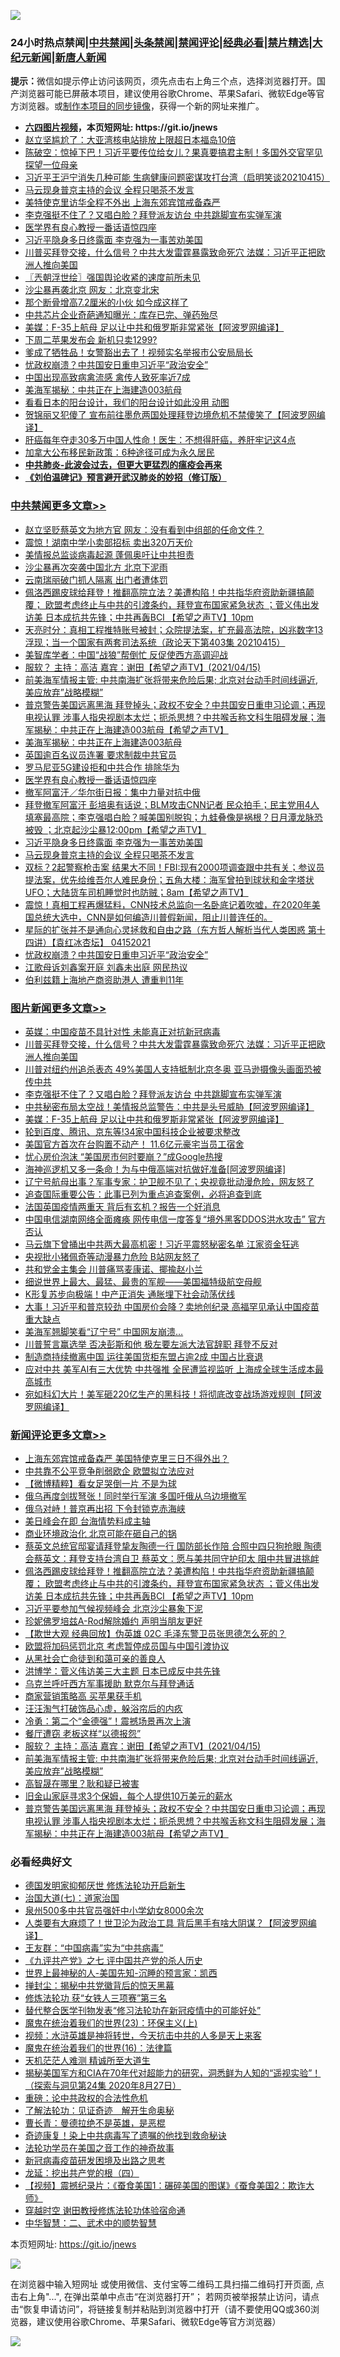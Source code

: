 ![](https://raw.githubusercontent.com/fqnews/bnews/master/64photo/fqnews-qr.jpg)

<div id="tt">
<h3>24小时热点禁闻|<a href="#%E4%B8%AD%E5%85%B1%E7%A6%81%E9%97%BB%E6%9B%B4%E5%A4%9A%E6%96%87%E7%AB%A0">中共禁闻</a>|<a href="#%E5%9B%BE%E7%89%87%E6%96%B0%E9%97%BB%E6%9B%B4%E5%A4%9A%E6%96%87%E7%AB%A0">头条禁闻</a>|<a href="#%E6%96%B0%E9%97%BB%E8%AF%84%E8%AE%BA%E6%9B%B4%E5%A4%9A%E6%96%87%E7%AB%A0">禁闻评论|<a href="#%E5%BF%85%E7%9C%8B%E7%BB%8F%E5%85%B8%E5%A5%BD%E6%96%87">经典必看|<a href="/video.md#%E7%A6%81%E7%89%87%E7%B2%BE%E9%80%89">禁片精选</a>|<a href="https://github.com/fqnews/djy/blob/master/gb/nf1351518.md#1">大纪元新闻</a>|<a href="https://github.com/fqnews/ntdtv/blob/master/gb/prog204.md#1">新唐人新闻</a></h3>
<div><b>提示：</b>微信如提示停止访问该网页，须先点击右上角三个点，选择浏览器打开。国产浏览器可能已屏蔽本项目，建议使用谷歌Chrome、苹果Safari、微软Edge等官方浏览器。或<a href="https://github.com/fqnews/bnews/blob/master/%E5%88%B6%E4%BD%9Cgit%E7%A6%81%E9%97%BB%E9%95%9C%E5%83%8F.md">制作本项目的同步镜像</a>，获得一个新的网址来推广。</div>
<ul>
<li><b><a href="http://d1.bdrive.tk/64.mp4" target="_blank">六四图片视频</a>，本页短网址: https://git.io/jnews</b></li>
<li><a href="/cnnews/20210415/1526880.md">赵立坚尴尬了：大亚湾核电站排放上限超日本福岛10倍</a></li>
<li><a href="/bannedvideo/20210415/1526953.md">陈破空：惊掉下巴！习近平要传位给女儿？果真要搞君主制！多国外交官罕见探望一位母亲</a></li>
<li><a href="/bannedvideo/20210415/1526840.md">习近平王沪宁消失几种可能 生病健康问题密谋攻打台湾（启明笑谈20210415）</a></li>
<li><a href="/cbnews/20210415/1527058.md">马云现身普京主持的会议 全程只喝茶不发言</a></li>
<li><a href="/cbnews/20210415/1526878.md">美特使克里访华全程不外出 上海东郊宾馆戒备森严</a></li>
<li><a href="/topimagenews/20210415/1526952.md">李克强挺不住了？又唱白脸？拜登派友访台 中共跳脚宣布实弹军演</a></li>
<li><a href="/cbnews/20210416/1527159.md">医学界有良心教授一番话语惊四座</a></li>
<li><a href="/cbnews/20210415/1527059.md">习近平隐身多日终露面 李克强为一事苦劝美国</a></li>
<li><a href="/topimagenews/20210416/1527251.md">川普买拜登交接，什么信号？中共大发雷霆暴露致命死穴 法媒：习近平正把欧洲人推向美国</a></li>
<li><a href="/ssgc/20210416/1527155.md">〖兲朝浮世绘〗强国舆论收紧的速度前所未见</a></li>
<li><a href="/cbnews/20210415/1526847.md">沙尘暴再袭北京 网友：北京变北宋</a></li>
<li><a href="/lifebaike/20210415/1526991.md">那个断骨增高7.2厘米的小伙 如今成这样了</a></li>
<li><a href="/finance/20210415/1527060.md">中共芯片企业奇葩通知曝光：库存已完、弹药殆尽</a></li>
<li><a href="/topimagenews/20210415/1526807.md">美媒：F-35上航母 足以让中共和俄罗斯非常紧张【阿波罗网编译】</a></li>
<li><a href="/cnnews/20210415/1527027.md">下周二苹果发布会 新机只卖1299?</a></li>
<li><a href="/comments/20210416/1527162.md">爹成了牺牲品！女警豁出去了！视频实名举报市公安局局长</a></li>
<li><a href="/cbnews/20210415/1526898.md">忧政权崩溃？中共国安日重申习近平“政治安全”</a></li>
<li><a href="/cbnews/20210415/1526543.md">中国出现高致病禽流感 禽传人致死率近7成</a></li>
<li><a href="/cbnews/20210416/1527180.md">美海军揭秘：中共正在上海建造003航母</a></li>
<li><a href="/cnnews/20210416/1527270.md">看看日本的阳台设计，我们的阳台设计如此没用 动图</a></li>
<li><a href="/cnnews/20210415/1526854.md">贺锦丽又犯傻了 宣布前往墨危两国处理拜登边境危机不禁傻笑了【阿波罗网编译】</a></li>
<li><a href="/health/20210416/1527221.md">肝癌每年夺走30多万中国人性命！医生：不想得肝癌，养肝牢记这4点</a></li>
<li><a href="/baitai/20210415/1526750.md">加拿大公布移民新政策：6种途径可成为永久居民</a></li>
<li><b><a href="/comments/20200211/1275071.md" target="_blank">中共肺炎-此波会过去，但更大更猛烈的瘟疫会再来</a></b></li>
<li><b><a href="/comments/20200207/1272816.md" target="_blank">《刘伯温碑记》预言避开武汉肺炎的妙招（修订版）</a></b></li>
</ul>
</div>

<div class="catlist">
<h3><a href="/cbnews/" target="_blank">中共禁闻</a><span><a href="/cbnews/" target="_blank" rel="nofollow">更多文章>></a></span></h3>
<ul>
<li><a href="/cbnews/20210416/1527434.md" target="_blank">赵立坚贬蔡英文为地方官 网友：没有看到中组部的任命文件？</a></li>
<li><a href="/cbnews/20210416/1527418.md" target="_blank">震惊！湖南中学小卖部招标 卖出320万天价</a></li>
<li><a href="/cbnews/20210416/1527389.md" target="_blank">美情报总监谈病毒起源 蓬佩奥吁让中共担责</a></li>
<li><a href="/cbnews/20210416/1527388.md" target="_blank">沙尘暴再次突袭中国北方 北京下泥雨</a></li>
<li><a href="/cbnews/20210416/1527387.md" target="_blank">云南瑞丽破门抓人隔离 出门者遭体罚</a></li>
<li><a href="/comments/20210416/1527366.md" target="_blank">佩洛西踢皮球给拜登！推翻高院立法？美遭构陷！中共指华府资助新疆搞颠覆； 欧盟考虑终止与中共的引渡条约，拜登宣布国家紧急状态 ；菅义伟出发访美 日本成抗共先锋；中共再轰BCI 【希望之声TV】10pm</a></li>
<li><a href="/cbnews/20210416/1527318.md" target="_blank">天亮时分：真相工程推特账号被封；众院提法案，扩充最高法院，凶兆数字13浮现；当一个国家有两套司法系统（政论天下第403集 20210415）</a></li>
<li><a href="/cbnews/20210416/1527304.md" target="_blank">美智库学者：中国“战狼”帮倒忙 反促使西方高调迎战</a></li>
<li><a href="/comments/20210416/1527266.md" target="_blank">服软？  主持：高洁  嘉宾：谢田【希望之声TV】(2021/04/15)</a></li>
<li><a href="/comments/20210416/1527263.md" target="_blank">前美海军情报主管:  中共南海扩张将带来危险后果; 北京对台动手时间线逼近, 美应放弃&#8221;战略模糊&#8221;</a></li>
<li><a href="/comments/20210416/1527252.md" target="_blank">普京警告美国远离黑海 拜登掉头；政权不安全？中共国安日重申习论调；再现电视认罪 涉事人指央视剧本太烂；扼杀思想？中共喉舌称文科生阻碍发展；海军揭秘：中共正在上海建造003航母【希望之声TV】</a></li>
<li><a href="/cbnews/20210416/1527180.md" target="_blank">美海军揭秘：中共正在上海建造003航母</a></li>
<li><a href="/cbnews/20210416/1527161.md" target="_blank">英国逾百名议员连署 要求制裁中共官员</a></li>
<li><a href="/cbnews/20210416/1527160.md" target="_blank">罗马尼亚5G建设拒和中共合作 排除华为</a></li>
<li><a href="/cbnews/20210416/1527159.md" target="_blank">医学界有良心教授一番话语惊四座</a></li>
<li><a href="/cbnews/20210416/1527134.md" target="_blank">撤军阿富汗／华尔街日报：集中力量对抗中俄</a></li>
<li><a href="/comments/20210416/1527096.md" target="_blank">拜登撤军阿富汗 彭培奥有话说；BLM攻击CNN记者 民众拍手；民主党用4人填塞最高院；李克强唱白脸？喊美国别脱钩；九蛙叠像是祸根？日月潭龙脉恐被毁 ；北京起沙尘暴12:00pm【希望之声TV】</a></li>
<li><a href="/cbnews/20210415/1527059.md" target="_blank">习近平隐身多日终露面 李克强为一事苦劝美国</a></li>
<li><a href="/cbnews/20210415/1527058.md" target="_blank">马云现身普京主持的会议 全程只喝茶不发言</a></li>
<li><a href="/comments/20210415/1526978.md" target="_blank">双标？2起警察枪击案 结果大不同！FBI:现有2000项调查跟中共有关；参议员提法案，优先给维吾尔人难民身份；五角大楼：海军曾拍到球状和金字塔状UFO；大陆货车司机睡觉时也防贼；8am【希望之声TV】</a></li>
<li><a href="/comments/20210415/1526930.md" target="_blank">震惊！真相工程再爆猛料，CNN技术总监向一名卧底记着吹嘘，在2020年美国总统大选中，CNN是如何编造川普假新闻，阻止川普连任的。</a></li>
<li><a href="/comments/20210415/1526908.md" target="_blank">星际的扩张并不是通向心灵拯救和自由之路（东方哲人解析当代人类困惑  第十四讲）【袁红冰杏坛】 04152021</a></li>
<li><a href="/cbnews/20210415/1526898.md" target="_blank">忧政权崩溃？中共国安日重申习近平“政治安全”</a></li>
<li><a href="/cbnews/20210415/1526897.md" target="_blank">江歌母诉刘鑫案开庭 刘鑫未出庭 网民热议</a></li>
<li><a href="/cbnews/20210415/1526896.md" target="_blank">伯利兹籍上海地产商资助港人 遭重判11年</a></li>

</ul>
</div>
<div class="catlist">
<h3><a href="/topimagenews/" target="_blank">图片新闻</a><span><a href="/topimagenews/" target="_blank" rel="nofollow">更多文章>></a></span></h3>
<ul>
<li><a href="/topimagenews/20210416/1527386.md" target="_blank">英媒：中国疫苗不具针对性 未能真正对抗新冠病毒</a></li>
<li><a href="/topimagenews/20210416/1527251.md" target="_blank">川普买拜登交接，什么信号？中共大发雷霆暴露致命死穴 法媒：习近平正把欧洲人推向美国</a></li>
<li><a href="/topimagenews/20210416/1527158.md" target="_blank">川普对纽约州追杀表态 49%美国人支持抵制北京冬奥 亚马逊摄像头画面恐被传中共</a></li>
<li><a href="/topimagenews/20210415/1526952.md" target="_blank">李克强挺不住了？又唱白脸？拜登派友访台 中共跳脚宣布实弹军演</a></li>
<li><a href="/topimagenews/20210415/1526825.md" target="_blank">中共秘密布局太空战！美情报总监警告：中共是头号威胁【阿波罗网编译】</a></li>
<li><a href="/topimagenews/20210415/1526807.md" target="_blank">美媒：F-35上航母 足以让中共和俄罗斯非常紧张【阿波罗网编译】</a></li>
<li><a href="/topimagenews/20210415/1526708.md" target="_blank">轮到百度、腾讯、京东等!34家中国科技企业被要求整改</a></li>
<li><a href="/topimagenews/20210415/1526605.md" target="_blank">美国官方首次在台购置不动产！ 11.6亿元豪宅当员工宿舍</a></li>
<li><a href="/topimagenews/20210415/1526369.md" target="_blank">忧心房价泡沫 “美国房市何时要崩？”成Google热搜</a></li>
<li><a href="/topimagenews/20210414/1526047.md" target="_blank">海神巡逻机又多一条命！为与中俄高端对抗做好准备[阿波罗网编译]</a></li>
<li><a href="/topimagenews/20210414/1525949.md" target="_blank">辽宁号航母出事？军事专家：护卫舰不见了；央视竟批动漫危险，网友怒了</a></li>
<li><a href="/topimagenews/20210414/1525833.md" target="_blank">追查国际重要公告：此事已列为重点追查案例，必将追查到底</a></li>
<li><a href="/topimagenews/20210414/1525717.md" target="_blank">法国英国疫情两重天 背后有玄机？报告一个好消息</a></li>
<li><a href="/topimagenews/20210414/1525699.md" target="_blank">中国电信湖南网络全面瘫痪 网传电信一度答复“境外黑客DDOS洪水攻击” 官方否认</a></li>
<li><a href="/topimagenews/20210413/1525276.md" target="_blank">马云旗下曾捅出中共两大最高机密！习近平震怒秘密名单 江家资金狂逃</a></li>
<li><a href="/topimagenews/20210413/1525235.md" target="_blank">央视批小猪佩奇等动漫暴力危险 B站网友怒了</a></li>
<li><a href="/topimagenews/20210413/1525234.md" target="_blank">共和党金主集会 川普痛骂麦康诺、揶揄赵小兰</a></li>
<li><a href="/topimagenews/20210413/1525167.md" target="_blank">细说世界上最大、最猛、最贵的军舰——美国福特级航空母舰</a></li>
<li><a href="/topimagenews/20210413/1524952.md" target="_blank">K形复苏步向极端！中产正消失 通胀埋下社会动荡伏线</a></li>
<li><a href="/topimagenews/20210412/1524731.md" target="_blank">大事！习近平和普京较劲 中国房价会降？卖地创纪录 高福罕见承认中国疫苗重大缺点</a></li>
<li><a href="/topimagenews/20210412/1524357.md" target="_blank">美海军翘脚笑看“辽宁号” 中国网友崩溃…</a></li>
<li><a href="/topimagenews/20210412/1524286.md" target="_blank">川普誓言赢选举 否决彭斯和他 极左要左派大法官辞职 拜登不反对</a></li>
<li><a href="/topimagenews/20210412/1524221.md" target="_blank">制造商持续撤离中国 运往美国货柜东盟占逾2成 中国占比衰退</a></li>
<li><a href="/topimagenews/20210411/1523985.md" target="_blank">应对中共 美军AI有三大优势 中共强推 全民遭监视监听 上海成全球生活成本最高城市</a></li>
<li><a href="/topimagenews/20210411/1523973.md" target="_blank">宛如科幻大片！美军砸220亿生产的黑科技！将彻底改变战场游戏规则【阿波罗网编译】</a></li>

</ul>
</div>
<div class="catlist">
<h3><a href="/comments/" target="_blank">新闻评论</a><span><a href="/comments/" target="_blank" rel="nofollow">更多文章>></a></span></h3>
<ul>
<li><a href="/comments/20210416/1527425.md" target="_blank">上海东郊宾馆戒备森严 美国特使克里三日不得外出？</a></li>
<li><a href="/comments/20210416/1527424.md" target="_blank">中共靠不公平竞争削弱欧企 欧盟拟立法应对</a></li>
<li><a href="/comments/20210416/1527394.md" target="_blank">【微博精粹】看女足哭倒一片 不是为球</a></li>
<li><a href="/comments/20210416/1527383.md" target="_blank">俄乌再度剑拔弩张！同时举行军演 多国吁俄从乌边境撤军</a></li>
<li><a href="/comments/20210416/1527382.md" target="_blank">俄乌对峙！普京再出招 下令封锁克赤海峡</a></li>
<li><a href="/comments/20210416/1527381.md" target="_blank">美日峰会在即 台海情势料成主轴</a></li>
<li><a href="/comments/20210416/1527380.md" target="_blank">商业环境政治化 北京可能在砸自己的锅</a></li>
<li><a href="/comments/20210416/1527378.md" target="_blank">蔡英文总统官邸宴请拜登挚友陶德一行 国防部长作陪 合照中四只狗抢眼 陶德会蔡英文：拜登支持台湾自卫 蔡英文：愿与美共同守护印太 阻中共冒进挑衅</a></li>
<li><a href="/comments/20210416/1527366.md" target="_blank">佩洛西踢皮球给拜登！推翻高院立法？美遭构陷！中共指华府资助新疆搞颠覆； 欧盟考虑终止与中共的引渡条约，拜登宣布国家紧急状态 ；菅义伟出发访美 日本成抗共先锋；中共再轰BCI 【希望之声TV】10pm</a></li>
<li><a href="/comments/20210416/1527362.md" target="_blank">习近平要参加气候视频峰会 北京沙尘暴象下泥</a></li>
<li><a href="/comments/20210416/1527360.md" target="_blank">珍妮佛罗培兹A-Rod解除婚约 声明当朋友更好</a></li>
<li><a href="/comments/20210416/1527351.md" target="_blank">【欺世大观 经典回放】伪英雄 02C 毛泽东警卫员张思德怎么死的？</a></li>
<li><a href="/comments/20210416/1527345.md" target="_blank">欧盟将加码惩罚北京 考虑暂停成员国与中国引渡协议</a></li>
<li><a href="/comments/20210416/1527340.md" target="_blank">从黑社会亡命徒到和蔼可亲的善良人</a></li>
<li><a href="/comments/20210416/1527323.md" target="_blank">洪博学：菅义伟访美三大主题 日本已成反中共先锋</a></li>
<li><a href="/comments/20210416/1527315.md" target="_blank">乌克兰呼吁西方军事援助 默克尔与拜登通话</a></li>
<li><a href="/comments/20210416/1527314.md" target="_blank">商家营销策略高 买苹果获手机</a></li>
<li><a href="/comments/20210416/1527303.md" target="_blank">汪汪淘气打破饰品心虚，躲浴帘后的内疚</a></li>
<li><a href="/comments/20210416/1527301.md" target="_blank">冷勇：第二个“金德强”！震撼场景再次上演</a></li>
<li><a href="/comments/20210416/1527295.md" target="_blank">餐厅遭窃 老板这样“以德报怨”</a></li>
<li><a href="/comments/20210416/1527266.md" target="_blank">服软？  主持：高洁  嘉宾：谢田【希望之声TV】(2021/04/15)</a></li>
<li><a href="/comments/20210416/1527263.md" target="_blank">前美海军情报主管:  中共南海扩张将带来危险后果; 北京对台动手时间线逼近, 美应放弃&#8221;战略模糊&#8221;</a></li>
<li><a href="/comments/20210416/1527254.md" target="_blank">高智晟在哪里？耿和疑已被害</a></li>
<li><a href="/comments/20210416/1527253.md" target="_blank">旧金山家庭寻求3个保姆，每个人提供10万美元的薪水</a></li>
<li><a href="/comments/20210416/1527252.md" target="_blank">普京警告美国远离黑海 拜登掉头；政权不安全？中共国安日重申习论调；再现电视认罪 涉事人指央视剧本太烂；扼杀思想？中共喉舌称文科生阻碍发展；海军揭秘：中共正在上海建造003航母【希望之声TV】</a></li>

</ul>
</div>

<div class="catlist">
<h3>必看经典好文</h3>
<ul>
<li><a href="/comments/20200722/1364497.md" target="_blank">德国发明家抑郁厌世 修炼法轮功开启新生</a></li>
<li><a href="/cbnews/20190424/913985.md" target="_blank">治国大道(七)：道家治国</a></li>
<li><a href="/comments/20200704/783272.md" target="_blank">泉州500多中共官员强奸中小学幼女8000余次</a></li>
<li><a href="/cnnews/20201226/1455352.md" target="_blank">人类要有大麻烦了！世卫沦为政治工具 背后黑手有啥大阴谋？【阿波罗网编译】</a></li>
<li><a href="/comments/20200318/1295755.md" target="_blank">王友群：“中国病毒”实为“中共病毒”</a></li>
<li><a href="/bookonline/20131116/201048.md" target="_blank">《九评共产党》之七 评中国共产党的杀人历史</a></li>
<li><a href="/comments/20200605/783244.md" target="_blank">世界上最神秘的人-美国先知-沉睡的预言家：凯西</a></li>
<li><a href="/topimagenews/20170218/694213.md" target="_blank">掸封尘：揭秘中共党徽背后的惊天黑幕</a></li>
<li><a href="/comments/20210328/1514058.md" target="_blank">修炼法轮功 获“女铁人三项赛”第三名</a></li>
<li><a href="/comments/20210403/1518906.md" target="_blank">替代整合医学刊物发表“修习法轮功在新冠疫情中的可能好处”</a></li>
<li><a href="/ssgc/20180904/993719.md" target="_blank">魔鬼在统治着我们的世界(23)：环保主义(上)</a></li>
<li><a href="/comments/20200623/1273653.md" target="_blank">视频：水浒英雄是神将转世，今天抗击中共的人多是天上来客</a></li>
<li><a href="/topimagenews/20180615/958090.md" target="_blank">魔鬼在统治着我们的世界(16)：法律篇</a></li>
<li><a href="/comments/20210302/1496716.md" target="_blank">天机茫茫人难测 精诚所至大道生</a></li>
<li><a href="/cbnews/20200828/1386804.md" target="_blank">揭秘美国军方和CIA在70年代对超能力的研究，洞悉鲜为人知的“遥视实验”！（探索与洞见第24集 2020年8月27日）</a></li>
<li><a href="/comments/20200705/783271.md" target="_blank">重磅：论中共政权的合法性危机</a></li>
<li><a href="/comments/20200307/1289968.md" target="_blank">了解法轮功：见证奇迹　解开生命奥秘</a></li>
<li><a href="/comments/20180726/727420.md" target="_blank">曹长青：曼德拉绝不是英雄，是恶棍</a></li>
<li><a href="/topimagenews/20210131/1478453.md" target="_blank">奇迹康复！染上中共病毒写了遗嘱的他找到救命秘诀</a></li>
<li><a href="/comments/20200511/1326751.md" target="_blank">法轮功学员在美国之音工作的神奇故事</a></li>
<li><a href="/comments/20200917/1029129.md" target="_blank">新冠病毒疫苗研发困境及出路之思考</a></li>
<li><a href="/comments/20200930/1405812.md" target="_blank">龙延：挖出共产党的根（四）</a></li>
<li><a href="/comments/20210123/1473011.md" target="_blank">【视频】震撼纪录片：《蚕食美国1：碾碎美国的图谋》《蚕食美国2：欺诈大师》</a></li>
<li><a href="/comments/20200511/1322384.md" target="_blank">穿越时空 谢田教授修炼法轮功体验宿命通</a></li>
<li><a href="/comments/20200605/783249.md" target="_blank">中华智慧：二、武术中的顺势智慧</a></li>

</ul>
</div>

本页短网址: https://git.io/jnews

![](https://raw.githubusercontent.com/fqnews/bnews/master/64photo/fqnews-qr.jpg)

在浏览器中输入短网址 或使用微信、支付宝等二维码工具扫描二维码打开页面, 点击右上角"...", 在弹出菜单中点击“在浏览器打开”； 若网页被举报禁止访问，请点击“恢复申请访问”，将链接复制并粘贴到浏览器中打开（请不要使用QQ或360浏览器，建议使用谷歌Chrome、苹果Safari、微软Edge等官方浏览器）

![](https://raw.githubusercontent.com/fqnews/bnews/master/64photo/wx.jpg)
